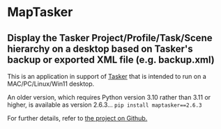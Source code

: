 # MapTasker

## Display the Tasker Project/Profile/Task/Scene hierarchy on a desktop based on Tasker's backup or exported XML file (e.g. backup.xml)

This is an application in support of [Tasker](https://tasker.joaoapps.com/) that is intended to run on a MAC/PC/Linux/Win11 desktop.

An older version, which requires Python version 3.10 rather than 3.11 or higher, is available as version 2.6.3...
    `pip install maptasker==2.6.3`

For further details, refer to [the project on Github.](https://github.com/mctinker/Map-Tasker)
